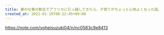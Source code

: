 ```yaml
---
title: 妻の仕事の都合でアフリカに引っ越してきたら、子育てがちょっと心地よくなった話。｜鈴木洋平｜編集者 ｜note
created_at: 2022-01-19T08:22:45+09:00
---
```


https://note.com/yoheisuzuki04/n/nc0583c9e8413
